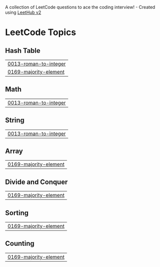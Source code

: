 A collection of LeetCode questions to ace the coding interview! - Created using [LeetHub v2](https://github.com/arunbhardwaj/LeetHub-2.0)
<!---LeetCode Topics Start-->
# LeetCode Topics
## Hash Table
|  |
| ------- |
| [0013-roman-to-integer](https://github.com/sharanyareddymaturi/DSA/tree/master/0013-roman-to-integer) |
| [0169-majority-element](https://github.com/sharanyareddymaturi/DSA/tree/master/0169-majority-element) |
## Math
|  |
| ------- |
| [0013-roman-to-integer](https://github.com/sharanyareddymaturi/DSA/tree/master/0013-roman-to-integer) |
## String
|  |
| ------- |
| [0013-roman-to-integer](https://github.com/sharanyareddymaturi/DSA/tree/master/0013-roman-to-integer) |
## Array
|  |
| ------- |
| [0169-majority-element](https://github.com/sharanyareddymaturi/DSA/tree/master/0169-majority-element) |
## Divide and Conquer
|  |
| ------- |
| [0169-majority-element](https://github.com/sharanyareddymaturi/DSA/tree/master/0169-majority-element) |
## Sorting
|  |
| ------- |
| [0169-majority-element](https://github.com/sharanyareddymaturi/DSA/tree/master/0169-majority-element) |
## Counting
|  |
| ------- |
| [0169-majority-element](https://github.com/sharanyareddymaturi/DSA/tree/master/0169-majority-element) |
<!---LeetCode Topics End-->
